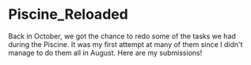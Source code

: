 # Piscine_Reloaded
Back in October, we got the chance to redo some of the tasks we had during the Piscine. It was my first attempt at many of them since I didn't manage to do them all in August. Here are my submissions!
